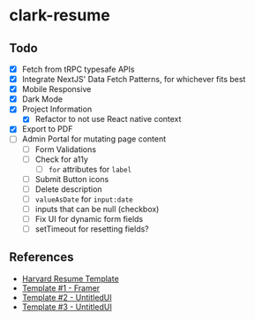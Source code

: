 # clark-resume

## Todo

- [x] Fetch from tRPC typesafe APIs
- [x] Integrate NextJS' Data Fetch Patterns, for whichever fits best
- [x] Mobile Responsive
- [x] Dark Mode
- [x] Project Information
  - [x] Refactor to not use React native context
- [x] Export to PDF
- [ ] Admin Portal for mutating page content
  - [ ] Form Validations
  - [ ] Check for a11y
     - [ ] `for` attributes for `label`
  - [ ] Submit Button icons
  - [ ] Delete description
  - [ ] `valueAsDate` for `input:date`
  - [ ] inputs that can be null (checkbox)
  - [ ] Fix UI for dynamic form fields
  - [ ] setTimeout for resetting fields?

## References

- [Harvard Resume Template](https://cdn-careerservices.fas.harvard.edu/wp-content/uploads/sites/161/2022/08/resume-and-letter_2022-1.pdf)
- [Template #1 - Framer](https://dribbble.com/shots/18674024-Framer-Template-Resum-Site)
- [Template #2 - UntitledUI](https://dribbble.com/shots/16855988-Freelancer-portfolio-Untitled-UI)
- [Template #3 - UntitledUI](https://dribbble.com/shots/18147584-Freelancer-portfolio-Untitled-UI)